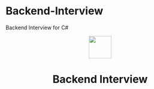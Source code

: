 # Backend-Interview
Backend Interview for C# 

<div align="center">
  <img height="60" src="https://edgewrapper.com/wp-content/uploads/2023/05/unnamed-4.png">
  <h1>Backend Interview</h1>
</div>
